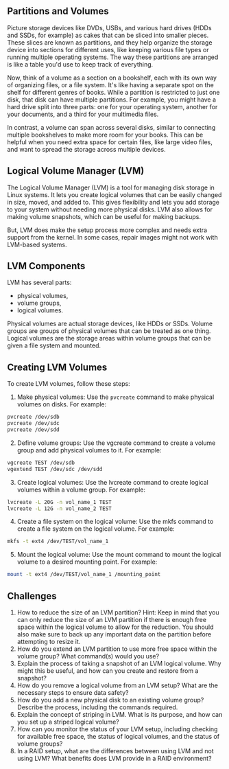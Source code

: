 ## Partitions and Volumes

Picture storage devices like DVDs, USBs, and various hard drives (HDDs and SSDs, for example) as cakes that can be sliced into smaller pieces. These slices are known as partitions, and they help organize the storage device into sections for different uses, like keeping various file types or running multiple operating systems. The way these partitions are arranged is like a table you'd use to keep track of everything.

Now, think of a volume as a section on a bookshelf, each with its own way of organizing files, or a file system. It's like having a separate spot on the shelf for different genres of books. While a partition is restricted to just one disk, that disk can have multiple partitions. For example, you might have a hard drive split into three parts: one for your operating system, another for your documents, and a third for your multimedia files.

In contrast, a volume can span across several disks, similar to connecting multiple bookshelves to make more room for your books. This can be helpful when you need extra space for certain files, like large video files, and want to spread the storage across multiple devices.

## Logical Volume Manager (LVM)

The Logical Volume Manager (LVM) is a tool for managing disk storage in Linux systems. It lets you create logical volumes that can be easily changed in size, moved, and added to. This gives flexibility and lets you add storage to your system without needing more physical disks. LVM also allows for making volume snapshots, which can be useful for making backups.

But, LVM does make the setup process more complex and needs extra support from the kernel. In some cases, repair images might not work with LVM-based systems.

## LVM Components

LVM has several parts:

* physical volumes,
* volume groups,
* logical volumes.

Physical volumes are actual storage devices, like HDDs or SSDs. Volume groups are groups of physical volumes that can be treated as one thing. Logical volumes are the storage areas within volume groups that can be given a file system and mounted.

## Creating LVM Volumes

To create LVM volumes, follow these steps:

1. Make physical volumes: Use the `pvcreate` command to make physical volumes on disks. For example:

```bash
pvcreate /dev/sdb
pvcreate /dev/sdc
pvcreate /dev/sdd
```

2. Define volume groups: Use the vgcreate command to create a volume group and add physical volumes to it. For example:

```bash
vgcreate TEST /dev/sdb
vgextend TEST /dev/sdc /dev/sdd
```

3. Create logical volumes: Use the lvcreate command to create logical volumes within a volume group. For example:

```bash
lvcreate -L 20G -n vol_name_1 TEST
lvcreate -L 12G -n vol_name_2 TEST
```

4. Create a file system on the logical volume: Use the mkfs command to create a file system on the logical volume. For example:

```bash
mkfs -t ext4 /dev/TEST/vol_name_1
```

5. Mount the logical volume: Use the mount command to mount the logical volume to a desired mounting point. For example:

```bash
mount -t ext4 /dev/TEST/vol_name_1 /mounting_point
```

## Challenges

1. How to reduce the size of an LVM partition? Hint: Keep in mind that you can only reduce the size of an LVM partition if there is enough free space within the logical volume to allow for the reduction. You should also make sure to back up any important data on the partition before attempting to resize it.
2. How do you extend an LVM partition to use more free space within the volume group? What command(s) would you use?
3. Explain the process of taking a snapshot of an LVM logical volume. Why might this be useful, and how can you create and restore from a snapshot?
4. How do you remove a logical volume from an LVM setup? What are the necessary steps to ensure data safety?
5. How do you add a new physical disk to an existing volume group? Describe the process, including the commands required.
6. Explain the concept of striping in LVM. What is its purpose, and how can you set up a striped logical volume?
7. How can you monitor the status of your LVM setup, including checking for available free space, the status of logical volumes, and the status of volume groups?
8. In a RAID setup, what are the differences between using LVM and not using LVM? What benefits does LVM provide in a RAID environment?
